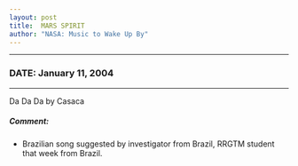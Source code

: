 ```yaml
---
layout: post
title:  MARS SPIRIT
author: "NASA: Music to Wake Up By"
---
```


----
### DATE: January 11, 2004
----
Da Da Da by Casaca

##### Comment:
* Brazilian song suggested by investigator from Brazil, RRGTM student that week from Brazil.
